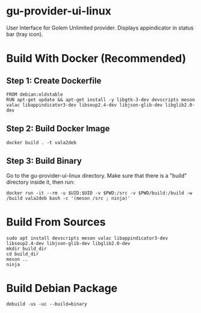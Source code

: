 # gu-provider-ui-linux

User Interface for Golem Unlimited provider. Displays appindicator in status bar (tray icon).

# Build With Docker (Recommended)

## Step 1: Create Dockerfile

```
FROM debian:oldstable
RUN apt-get update && apt-get install -y libgtk-3-dev devscripts meson valac libappindicator3-dev libsoup2.4-dev libjson-glib-dev libglib2.0-dev
```

## Step 2: Build Docker Image

`docker build . -t vala2deb`

## Step 3: Build Binary

Go to the gu-provider-ui-linux directory. Make sure that there is a "build" directory inside it, then run:

`docker run -it --rm -u $UID:$UID -v $PWD:/src -v $PWD/build:/build -w /build vala2deb bash -c '(meson /src ; ninja)'`

# Build From Sources

```
sudo apt install devscripts meson valac libappindicator3-dev libsoup2.4-dev libjson-glib-dev libglib2.0-dev
mkdir build_dir
cd build_dir
meson ..
ninja
```

# Build Debian Package

```
debuild -us -uc --build=binary
```
